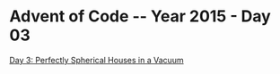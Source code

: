 # Advent of Code -- Year 2015 - Day 03

[Day 3: Perfectly Spherical Houses in a Vacuum](https://adventofcode.com/2015/day/3)
